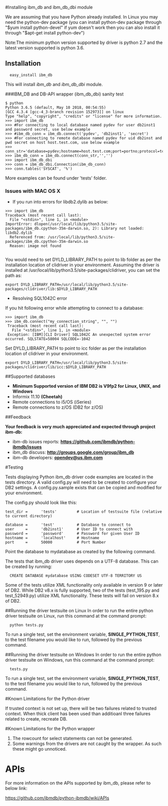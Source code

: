 #Installing ibm_db and ibm_db_dbi module 

We are assuming that you have Python already installed. In Linux you may need the python-dev package (you can install python-dev package through "$yum install python-devel" if yum doesn't work then you can also install it through "$apt-get install python-dev")

Note:The minimum python version supported by driver is python 2.7 and the latest version supported is python 3.6.
     
 
## Installation 
```
  easy_install ibm_db
```
This will install *ibm_db* and *ibm_db_dbi* module.


###IBM_DB and DB-API wrapper (ibm_db_dbi) sanity test 

```
$ python
Python 3.6.5 (default, May 10 2018, 00:54:55)
[GCC 4.3.4 [gcc-4_3-branch revision 152973]] on linux
Type "help", "copyright", "credits" or "license" for more information.
>>> import ibm_db
>>> #For connecting to local database named pydev for user db2inst1 and password secret, use below example
>>> #ibm_db_conn = ibm_db.connect('pydev', 'db2inst1', 'secret')
>>> #For connecting to remote database named pydev for uid db2inst and pwd secret on host host.test.com, use below example
>>> conn_str='database=pydev;hostname=host.test.com;port=portno;protocol=tcpip;uid=db2inst1;pwd=secret'
>>> ibm_db_conn = ibm_db.connect(conn_str,'','')
>>> import ibm_db_dbi
>>> conn = ibm_db_dbi.Connection(ibm_db_conn)
>>> conn.tables('SYSCAT', '%')
```
More examples can be found under 'tests' folder.

### Issues with MAC OS X
* If you run into errors for libdb2.dylib as below:

```
>>> import ibm_db
Traceback (most recent call last):
  File "<stdin>", line 1, in <module>
ImportError: dlopen(/usr/local/lib/python3.5/site-packages/ibm_db.cpython-35m-darwin.so, 2): Library not loaded: libdb2.dylib
  Referenced from: /usr/local/lib/python3.5/site-packages/ibm_db.cpython-35m-darwin.so
  Reason: image not found
  
```

You would need to set DYLD_LIBRARY_PATH to point to lib folder as per the installation location of clidriver in your environment. Assuming the driver is installed at /usr/local/lib/python3.5/site-packages/clidriver, you can set the path as:

```
export DYLD_LIBRARY_PATH=/usr/local/lib/python3.5/site-packages/clidriver/lib:$DYLD_LIBRARY_PATH

```

* Resolving SQL1042C error

If you hit following error while attempting to connect to a database:

```
>>> import ibm_db
>>> ibm_db.connect("my_connection_string", "", "")
 Traceback (most recent call last):
   File "<stdin>", line 1, in <module>
 Exception: [IBM][CLI Driver] SQL1042C An unexpected system error occurred. SQLSTATE=58004 SQLCODE=-1042   
```
Set DYLD_LIBRARY_PATH to point to icc folder as per the installation location of clidriver in your environment.

```
export DYLD_LIBRARY_PATH=/usr/local/lib/python3.5/site-packages/clidriver/lib/icc:$DYLD_LIBRARY_PATH
```

##Supported databases
 * **Minimum Supported version of IBM DB2 is V9fp2 for Linux, UNIX, and Windows**
 * Informix 11.10 **(Cheetah)**
 * Remote connections to i5/OS (iSeries)
 * Remote connections to z/OS (DB2 for z/OS)

##Feedback

**Your feedback is very much appreciated and expected through project ibm-db:**
  * ibm-db issues reports: **https://github.com/ibmdb/python-ibmdb/issues**
  * ibm_db discuss: **http://groups.google.com/group/ibm_db**
  * ibm-db developers: **opendev@us.ibm.com**


#Testing

Tests displaying Python ibm_db driver code examples are located in the tests 
directory. A valid config.py will need to be created to configure your DB2
settings. A config.py.sample exists that can be copied and modified for your
environment.

The config.py should look like this:

```
test_dir =      'tests'         # Location of testsuite file (relative to current directory)

database =      'test'          # Database to connect to
user     =      'db2inst1'      # User ID to connect with
password =      'password'      # Password for given User ID
hostname =      'localhost'     # Hostname
port     =      50000           # Port Number
```

Point the database to mydatabase as created by the following command.

The tests that ibm_db driver uses depends on a UTF-8 database.  This can be 
created by running:
```
  CREATE DATABASE mydatabase USING CODESET UTF-8 TERRITORY US
```    
Some of the tests utilize XML functionality only available in version 9 or 
later of DB2.  While DB2 v8.x is fully supported, two of the tests 
(test_195.py and test_52949.py) utilize XML functionality.  These tests will 
fail on version 8.x of DB2.

##Running the driver testsuite on Linux
  In order to run the entire python driver testsuite on Linux, run this 
  command at the command prompt:
  ```
    python tests.py
  ```  
  To run a single test, set the environment variable, **SINGLE_PYTHON_TEST**, to 
  the test filename you would like to run, followed by the previous command.
    
##Running the driver testsuite on Windows
  In order to run the entire python driver testsuite on Windows, run this 
  command at the command prompt:
  ```
    tests.py
  ```
  To run a single test, set the environment variable, **SINGLE_PYTHON_TEST**, to 
  the test filename you would like to run, followed by the previous command.


#Known Limitations for the Python driver

If trusted context is not set up, there will be two failures related to trusted context. When thick client has been used than additioanl three failures related to create, recreate DB.


#Known Limitations for the Python wrapper

1. The rowcount for select statements can not be generated.
2. Some warnings from the drivers are not caught by the wrapper.
   As such these might go unnoticed.

# APIs

For more information on the APIs supported by ibm_db, please refer to below link:

https://github.com/ibmdb/python-ibmdb/wiki/APIs
